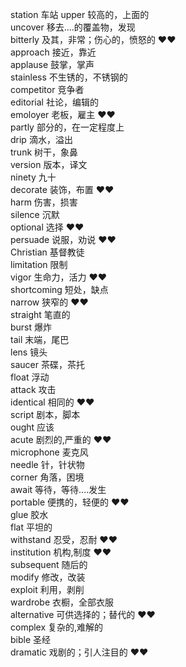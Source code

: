 station 车站
upper 较高的，上面的  
uncover 移去....的覆盖物，发现  
bitterly 及其，非常；伤心的，愤怒的 &hearts;&hearts;  
approach 接近，靠近  
applause 鼓掌，掌声  
stainless 不生锈的，不锈钢的  
competitor 竞争者  
editorial 社论，编辑的  
emoloyer 老板，雇主 &hearts;&hearts;  
partly 部分的，在一定程度上  
drip 滴水，溢出  
trunk 树干，象鼻  
version 版本，译文  
ninety 九十  
decorate 装饰，布置 &hearts;&hearts;  
harm 伤害，损害  
silence 沉默  
optional 选择 &hearts;&hearts;  
persuade 说服，劝说 &hearts;&hearts;  
Christian 基督教徒  
limitation 限制  
vigor 生命力，活力 &hearts;&hearts;  
shortcoming 短处，缺点  
narrow 狭窄的 &hearts;&hearts;  
straight 笔直的  
burst 爆炸  
tail 末端，尾巴  
lens 镜头  
saucer 茶碟，茶托  
float 浮动  
attack 攻击  
identical 相同的 &hearts;&hearts;  
script 剧本，脚本  
ought 应该  
acute 剧烈的,严重的 &hearts;&hearts;  
microphone 麦克风  
needle 针，针状物  
corner 角落，困境  
await 等待，等待....发生  
portable 便携的，轻便的 &hearts;&hearts;  
glue 胶水  
flat 平坦的  
withstand 忍受，忍耐 &hearts;&hearts;  
institution 机构,制度 &hearts;&hearts;  
subsequent 随后的  
modify 修改，改装  
exploit 利用，剥削  
wardrobe 衣橱，全部衣服  
alternative 可供选择的；替代的 &hearts;&hearts;  
complex 复杂的,难解的  
bible  圣经  
dramatic 戏剧的；引人注目的 &hearts;&hearts;  
